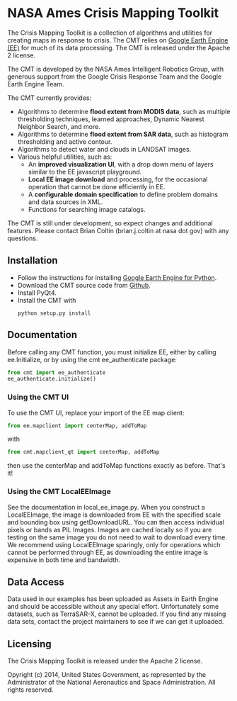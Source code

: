 # NASA Ames Crisis Mapping Toolkit

The Crisis Mapping Toolkit is a collection of algorithms and utilities for creating maps in response to crisis.
The CMT relies on [Google Earth Engine (EE)](https://earthengine.google.org/) for much of its data processing.
The CMT is released under the Apache 2 license.

The CMT is developed by the NASA Ames Intelligent Robotics Group, with generous support from the Google Crisis
Response Team and the Google Earth Engine Team.

The CMT currently provides:

- Algorithms to determine **flood extent from MODIS data**, such as
  multiple thresholding techniques, learned approaches, Dynamic Nearest
  Neighbor Search, and more.
- Algorithms to determine **flood extent from SAR data**, such as
  histogram thresholding and active contour.
- Algorithms to detect water and clouds in LANDSAT images.
- Various helpful utilities, such as:
    - An **improved visualization UI**, with a drop down menu of layers
      similar to the EE javascript playground.
    - **Local EE image download** and processing, for the occasional operation
      that cannot be done efficiently in EE.
    - A **configurable domain specification** to define problem domains and
      data sources in XML.
    - Functions for searching image catalogs.

The CMT is still under development, so expect changes and additional features.
Please contact Brian Coltin (brian.j.coltin at nasa dot gov) with any questions.

## Installation

- Follow the instructions for installing [Google Earth Engine for Python](https://developers.google.com/earth-engine/python_install).
- Download the CMT source code from [Github](https://github.com/bcoltin/CrisisMappingToolkit).
- Install PyQt4.
- Install the CMT with 
  ```
  python setup.py install
  ```

## Documentation

Before calling any CMT function, you must initialize EE, either by calling
ee.Initialize, or by using the cmt ee\_authenticate package:

```python
from cmt import ee_authenticate
ee_authenticate.initialize()
```

### Using the CMT UI

To use the CMT UI, replace your import of the EE map client:

```python
from ee.mapclient import centerMap, addToMap
```

with 

```python
from cmt.mapclient_qt import centerMap, addToMap
```

then use the centerMap and addToMap functions exactly as before.
That's it!

### Using the CMT LocalEEImage

See the documentation in local_ee_image.py. When you construct a LocalEEImage,
the image is downloaded from EE with the specified scale and bounding box
using getDownloadURL. You can then access individual pixels or bands as PIL Images.
Images are cached locally so if you are testing on the same image you do not need to
wait to download every time. We recommend using LocalEEImage sparingly, only for
operations which cannot be performed through EE, as downloading the entire image
is expensive in both time and bandwidth.

## Data Access

Data used in our examples has been uploaded as Assets in Earth Engine and should be
accessible without any special effort.  Unfortunately some datasets, such as 
TerraSAR-X, cannot be uploaded.  If you find any missing data sets, contact the
project maintainers to see if we can get it uploaded.

## Licensing

The Crisis Mapping Toolkit is released under the Apache 2 license.

Opyright (c) 2014, United States Government, as represented by the Administrator of the National Aeronautics and Space Administration. All rights reserved.

